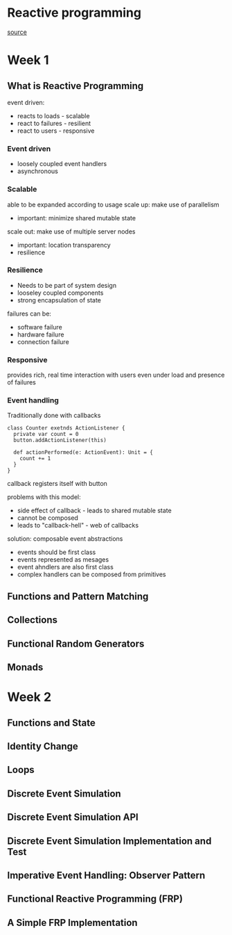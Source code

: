 # Reactive programming
[source](https://class.coursera.org/reactive-002/lecture)

# Week 1
## What is Reactive Programming
event driven:
- reacts to loads - scalable
- react to failures - resilient
- react to users - responsive

### Event driven
- loosely coupled event handlers
- asynchronous

### Scalable
able to be expanded according to usage
scale up: make use of parallelism
  - important: minimize shared mutable state

scale out: make use of multiple server nodes
  - important: location transparency
  - resilience

### Resilience
- Needs to be part of system design
- looseley coupled components
- strong encapsulation of state

failures can be:
  - software failure
  - hardware failure
  - connection failure

### Responsive
provides rich, real time interaction with users even under load and presence of failures

### Event handling
Traditionally done with callbacks

    class Counter exetnds ActionListener {
      private var count = 0
      button.addActionListener(this)

      def actionPerformed(e: ActionEvent): Unit = {
        count += 1
      }
    }

callback registers itself with button

problems with this model:
  - side effect of callback - leads to shared mutable state
  - cannot be composed
  - leads to "callback-hell" - web of callbacks

solution: composable event abstractions
  - events should be first class
  - events represented as mesages
  - event ahndlers are also first class
  - complex handlers can be composed from primitives

## Functions and Pattern Matching

## Collections

## Functional Random Generators

## Monads

# Week 2

## Functions and State

## Identity Change

## Loops

## Discrete Event Simulation

## Discrete Event Simulation API

## Discrete Event Simulation Implementation and Test

## Imperative Event Handling: Observer Pattern

## Functional Reactive Programming (FRP)

## A Simple FRP Implementation
